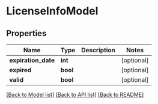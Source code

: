 # LicenseInfoModel

## Properties
Name | Type | Description | Notes
------------ | ------------- | ------------- | -------------
**expiration_date** | **int** |  | [optional] 
**expired** | **bool** |  | [optional] 
**valid** | **bool** |  | [optional] 

[[Back to Model list]](../README.md#documentation-for-models) [[Back to API list]](../README.md#documentation-for-api-endpoints) [[Back to README]](../README.md)

